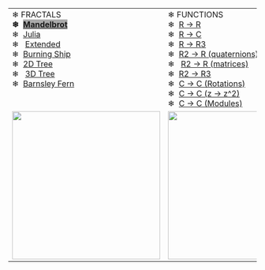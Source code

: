 <html>



<body>
        <table width="400" class="navmenu">
          <tbody>
            <tr>
              <td valign="top">❄&nbsp;FRACTALS<br><b>❄&nbsp;&nbsp;</b><a
                  href="https://chefpino.github.io/fun.with.functions/fractals/mandelbrot/index.html"><b
                    style="background-color:#AAAAAA">Mandelbrot</b></a><br>❄&nbsp;&nbsp;<a
                  href="https://chefpino.github.io/fun.with.functions/fractals/julia/index.html">Julia</a><br>❄&nbsp;&nbsp;&nbsp;<a
                  href="https://chefpino.github.io/fun.with.functions/fractals/julia/extendedjuliasets.html">Extended</a><br>❄&nbsp;&nbsp;<a
                  href="https://chefpino.github.io/fun.with.functions/fractals/burningship/index.html">Burning
                  Ship</a><br>❄&nbsp;&nbsp;<a
                  href="https://chefpino.github.io/fun.with.functions/fractals/tree/index.html">2D
                  Tree</a><br>❄&nbsp;&nbsp;&nbsp;<a
                  href="https://chefpino.github.io/fun.with.functions/plotmathfunctions/3d/3d.tree.html">3D
                  Tree</a><br>❄&nbsp;&nbsp;<a
                  href="https://chefpino.github.io/fun.with.functions/fractals/barnsley/index.html">Barnsley Fern</a>
              </td>
              <td valign="top">❄&nbsp;FUNCTIONS<br>❄&nbsp;&nbsp;<a
                  href="https://chefpino.github.io/fun.with.functions/plotmathfunctions/2d/index.html">R -&gt;
                  R</a><br>❄&nbsp;&nbsp;<a
                  href="https://chefpino.github.io/fun.with.functions/plotmathfunctions/polar/index.html">R -&gt;
                  C</a><br>❄&nbsp;&nbsp;<a
                  href="https://chefpino.github.io/fun.with.functions/plotmathfunctions/3d/3d-R1toR3.html">R -&gt;
                  R3</a><br>❄&nbsp;&nbsp;<a
                  href="https://chefpino.github.io/fun.with.functions/plotmathfunctions/3d/3d-R2toR-q.html">R2 -&gt; R
                  (quaternions)</a><br>❄&nbsp;&nbsp;&nbsp;<a
                  href="https://chefpino.github.io/fun.with.functions/plotmathfunctions/3d/3d-R2toR-m.html">R2 -&gt; R
                  (matrices)</a><br>❄&nbsp;&nbsp;<a
                  href="https://chefpino.github.io/fun.with.functions/plotmathfunctions/3d/3d-R2toR3.html">R2 -&gt;
                  R3</a><br>❄&nbsp;&nbsp;<a
                  href="https://chefpino.github.io/fun.with.functions/plotmathfunctions/rotations/index.html">C -&gt; C
                  (Rotations)</a><br>❄&nbsp;&nbsp;<a
                  href="https://chefpino.github.io/fun.with.functions/plotmathfunctions/unitcircle/index.html">C -&gt; C
                  (z -&gt; z^2)</a><br>❄&nbsp;&nbsp;<a
                  href="https://chefpino.github.io/fun.with.functions/plotmathfunctions/unitcircle/modules.html">C -&gt;
                  C (Modules)</a></td>
            </tr>
            <tr>
              <td valign="top" height="200"><img width="300" src="https://chefpino.github.io/fun.with.functions/imgs/tree.png"></td>
              <td valign="top" height="200"><img width="300" src="https://chefpino.github.io/fun.with.functions/imgs/3d.png"></td>
            </tr>
          </tbody>
        </table>

</body>

</html>